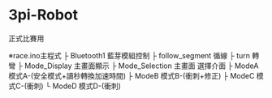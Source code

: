 ﻿# 3pi-Robot
正式比賽用

※race.ino主程式
├ Bluetooth1 藍芽模組控制
├ follow_segment 循線
├ turn 轉彎
├ Mode_Display 主畫面顯示
├ Mode_Selection 主畫面 選擇介面
├ ModeA 模式A-(安全模式+讀秒轉換加速時間)
├ ModeB 模式B-(衝刺+修正)
├ ModeC 模式C-(衝刺)
└ ModeD 模式D-(衝刺)
